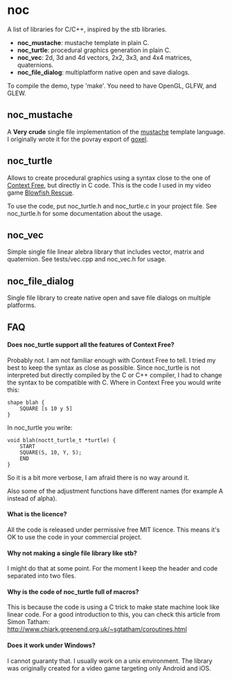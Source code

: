 noc
===

A list of libraries for C/C++, inspired by the stb libraries.

* **noc_mustache**: mustache template in plain C.
* **noc_turtle**: procedural graphics generation in plain C.
* **noc_vec**: 2d, 3d and 4d vectors, 2x2, 3x3, and 4x4 matrices, quaternions.
* **noc_file_dialog**: multiplatform native open and save dialogs.

To compile the demo, type 'make'.  You need to have OpenGL, GLFW, and GLEW.

## noc_mustache

A **Very crude** single file implementation of the [mustache] template
language.  I originally wrote it for the povray export of [goxel].

## noc_turtle

Allows to create procedural graphics using a syntax close to the one of
[Context Free], but directly in C code.  This is the code I used in my video
game [Blowfish Rescue].

To use the code, put noc_turtle.h and noc_turtle.c in your project file.  See
noc_turtle.h for some documentation about the usage.

## noc_vec

Simple single file linear alebra library that includes vector, matrix and
quaternion.  See tests/vec.cpp and noc_vec.h for usage.

## noc_file_dialog

Single file library to create native open and save file dialogs on multiple
platforms.


[mustache]: https://mustache.github.io/
[goxel]: http://guillaumechereau.github.io/goxel/
[Context Free]: http://www.contextfreeart.org/
[Blowfish Rescue]: http://noctua-software.com/blowfish-rescue


FAQ
---

#### Does noc_turtle support all the features of Context Free?

Probably not.  I am not familiar enough with Context Free to tell.  I tried
my best to keep the syntax as close as possible. Since noc_turtle is not
interpreted but directly compiled by the C or C++ compiler, I had to change
the syntax to be compatible with C.  Where in Context Free you would write
this:

    shape blah {
        SQUARE [s 10 y 5]
    }

In noc_turtle you write:

    void blah(noctt_turtle_t *turtle) {
        START
        SQUARE(S, 10, Y, 5);
        END
    }

So it is a bit more verbose, I am afraid there is no way around it.

Also some of the adjustment functions have different names (for example A
instead of alpha).


#### What is the licence?

All the code is released under permissive free MIT licence.  This means it's
OK to use the code in your commercial project.


#### Why not making a single file library like stb?

I might do that at some point.  For the moment I keep the header and code
separated into two files.


#### Why is the code of noc_turtle full of macros?

This is because the code is using a C trick to make state machine look like
linear code.  For a good introduction to this, you can check this article from
Simon Tatham: http://www.chiark.greenend.org.uk/~sgtatham/coroutines.html


#### Does it work under Windows?

I cannot guaranty that.  I usually work on a unix environment.  The library
was originally created for a video game targeting only Android and iOS.
